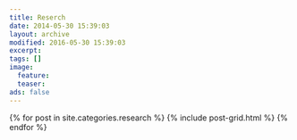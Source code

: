 ```yaml
---
title: Reserch
date: 2014-05-30 15:39:03
layout: archive
modified: 2016-05-30 15:39:03
excerpt:
tags: []
image:
  feature:
  teaser:
ads: false
---
```


<div class="tiles">
{% for post in site.categories.research %}
  {% include post-grid.html %}
{% endfor %}
</div><!-- /.tiles -->
